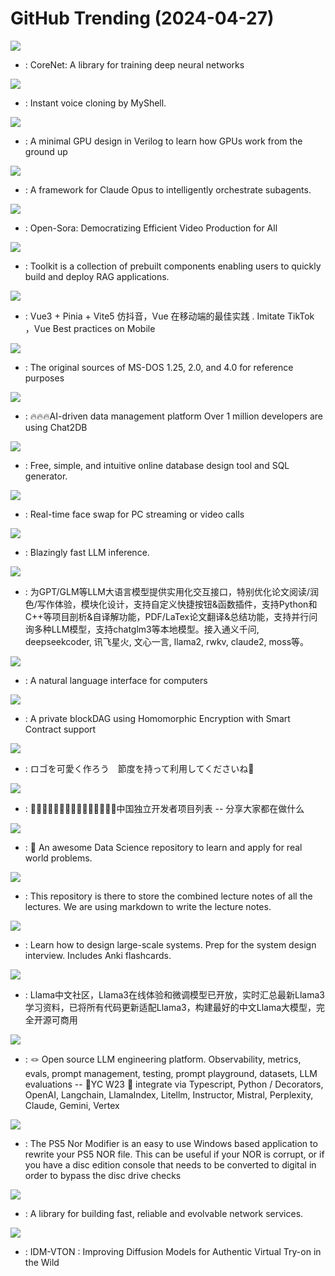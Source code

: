 # GitHub Trending (2024-04-27)

![](https://img.shields.io/badge/Python-New%201-green?style=flat-square&logo=appveyor)
- [](https://github.comundefined): CoreNet: A library for training deep neural networks

![](https://img.shields.io/badge/Python-New%20762-green?style=flat-square&logo=appveyor)
- [](https://github.comundefined): Instant voice cloning by MyShell.

![](https://img.shields.io/badge/SystemVerilog-New%20463-green?style=flat-square&logo=appveyor)
- [](https://github.comundefined): A minimal GPU design in Verilog to learn how GPUs work from the ground up

![](https://img.shields.io/badge/Python-New%20169-green?style=flat-square&logo=appveyor)
- [](https://github.comundefined): A framework for Claude Opus to intelligently orchestrate subagents.

![](https://img.shields.io/badge/Python-New%20188-green?style=flat-square&logo=appveyor)
- [](https://github.comundefined): Open-Sora: Democratizing Efficient Video Production for All

![](https://img.shields.io/badge/TypeScript-New%20444-green?style=flat-square&logo=appveyor)
- [](https://github.comundefined): Toolkit is a collection of prebuilt components enabling users to quickly build and deploy RAG applications.

![](https://img.shields.io/badge/Vue-New%20129-green?style=flat-square&logo=appveyor)
- [](https://github.comundefined): Vue3 + Pinia + Vite5 仿抖音，Vue 在移动端的最佳实践 . Imitate TikTok ，Vue Best practices on Mobile

![](https://img.shields.io/badge/Assembly-New%204-green?style=flat-square&logo=appveyor)
- [](https://github.comundefined): The original sources of MS-DOS 1.25, 2.0, and 4.0 for reference purposes

![](https://img.shields.io/badge/Java-New%2090-green?style=flat-square&logo=appveyor)
- [](https://github.comundefined): 🔥🔥🔥AI-driven data management platform Over 1 million developers are using Chat2DB

![](https://img.shields.io/badge/JavaScript-New%20231-green?style=flat-square&logo=appveyor)
- [](https://github.comundefined): Free, simple, and intuitive online database design tool and SQL generator.

![](https://img.shields.io/badge/Python-New%20241-green?style=flat-square&logo=appveyor)
- [](https://github.comundefined): Real-time face swap for PC streaming or video calls

![](https://img.shields.io/badge/Rust-New%2063-green?style=flat-square&logo=appveyor)
- [](https://github.comundefined): Blazingly fast LLM inference.

![](https://img.shields.io/badge/Python-New%20243-green?style=flat-square&logo=appveyor)
- [](https://github.comundefined): 为GPT/GLM等LLM大语言模型提供实用化交互接口，特别优化论文阅读/润色/写作体验，模块化设计，支持自定义快捷按钮&函数插件，支持Python和C++等项目剖析&自译解功能，PDF/LaTex论文翻译&总结功能，支持并行问询多种LLM模型，支持chatglm3等本地模型。接入通义千问, deepseekcoder, 讯飞星火, 文心一言, llama2, rwkv, claude2, moss等。

![](https://img.shields.io/badge/Python-New%2073-green?style=flat-square&logo=appveyor)
- [](https://github.comundefined): A natural language interface for computers

![](https://img.shields.io/badge/Rust-New%20114-green?style=flat-square&logo=appveyor)
- [](https://github.comundefined): A private blockDAG using Homomorphic Encryption with Smart Contract support

![](https://img.shields.io/badge/none-New%201-green?style=flat-square&logo=appveyor)
- [](https://github.comundefined): ロゴを可愛く作ろう　節度を持って利用してくださいね🫠

![](https://img.shields.io/badge/none-New%20179-green?style=flat-square&logo=appveyor)
- [](https://github.comundefined): 👩🏿‍💻👨🏾‍💻👩🏼‍💻👨🏽‍💻👩🏻‍💻中国独立开发者项目列表 -- 分享大家都在做什么

![](https://img.shields.io/badge/none-New%2075-green?style=flat-square&logo=appveyor)
- [](https://github.comundefined): 📝 An awesome Data Science repository to learn and apply for real world problems.

![](https://img.shields.io/badge/HTML-New%2019-green?style=flat-square&logo=appveyor)
- [](https://github.comundefined): This repository is there to store the combined lecture notes of all the lectures. We are using markdown to write the lecture notes.

![](https://img.shields.io/badge/Python-New%20190-green?style=flat-square&logo=appveyor)
- [](https://github.comundefined): Learn how to design large-scale systems. Prep for the system design interview. Includes Anki flashcards.

![](https://img.shields.io/badge/Python-New%20136-green?style=flat-square&logo=appveyor)
- [](https://github.comundefined): Llama中文社区，Llama3在线体验和微调模型已开放，实时汇总最新Llama3学习资料，已将所有代码更新适配Llama3，构建最好的中文Llama大模型，完全开源可商用

![](https://img.shields.io/badge/TypeScript-New%2044-green?style=flat-square&logo=appveyor)
- [](https://github.comundefined): 🪢 Open source LLM engineering platform. Observability, metrics, evals, prompt management, testing, prompt playground, datasets, LLM evaluations -- 🍊YC W23 🤖 integrate via Typescript, Python / Decorators, OpenAI, Langchain, LlamaIndex, Litellm, Instructor, Mistral, Perplexity, Claude, Gemini, Vertex

![](https://img.shields.io/badge/C%23-New%207-green?style=flat-square&logo=appveyor)
- [](https://github.comundefined): The PS5 Nor Modifier is an easy to use Windows based application to rewrite your PS5 NOR file. This can be useful if your NOR is corrupt, or if you have a disc edition console that needs to be converted to digital in order to bypass the disc drive checks

![](https://img.shields.io/badge/Rust-New%2021-green?style=flat-square&logo=appveyor)
- [](https://github.comundefined): A library for building fast, reliable and evolvable network services.

![](https://img.shields.io/badge/Python-New%20150-green?style=flat-square&logo=appveyor)
- [](https://github.comundefined): IDM-VTON : Improving Diffusion Models for Authentic Virtual Try-on in the Wild

